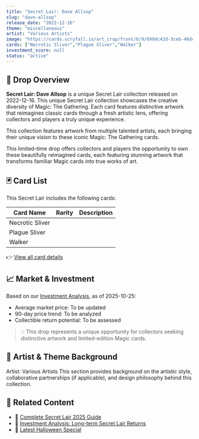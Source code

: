 ```yaml
---
title: "Secret Lair: Dave Allsop"
slug: "dave-allsop"
release_date: "2022-12-16"
theme: "miscellaneous"
artist: "Various Artists"
image: "https://cards.scryfall.io/art_crop/front/6/9/699dc42d-3ceb-46dc-bc91-6a93c0d7ddc3.jpg?1676509093"
cards: ["Necrotic Sliver","Plague Sliver","Walker"]
investment_score: null
status: "active"
---
```


## 💠 Drop Overview
**Secret Lair: Dave Allsop** is a unique Secret Lair collection released on 2022-12-16. This unique Secret Lair collection showcases the creative diversity of Magic: The Gathering. Each card features distinctive artwork that reimagines classic cards through a fresh artistic lens, offering collectors and players a truly unique experience.

This collection features artwork from multiple talented artists, each bringing their unique vision to these iconic Magic: The Gathering cards.

This limited-time drop offers collectors and players the opportunity to own these beautifully reimagined cards, each featuring stunning artwork that transforms familiar Magic cards into true works of art.

## 🃏 Card List
This Secret Lair includes the following cards:

| Card Name | Rarity | Description |
|-----------|---------|-------------|
| Necrotic Sliver |  |  |
| Plague Sliver |  |  |
| Walker |  |  |

👉 [View all card details](/cards?drop=dave-allsop)

## 📈 Market & Investment
Based on our [Investment Analysis](/investment/dave-allsop), as of 2025-10-25:
- Average market price: To be updated
- 90-day price trend: To be analyzed
- Collectible return potential: To be assessed

> 💡 This drop represents a unique opportunity for collectors seeking distinctive artwork and limited-edition Magic cards.

## 🎨 Artist & Theme Background
Artist: Various Artists
This section provides background on the artistic style, collaborative partnerships (if applicable), and design philosophy behind this collection.

## 🔗 Related Content
- 📰 [Complete Secret Lair 2025 Guide](/news/secret-lair-2025-complete-guide)
- 💼 [Investment Analysis: Long-term Secret Lair Returns](/investment)
- 🎃 [Latest Halloween Special](/drops/secret-scare-superdrop-2025)